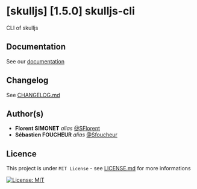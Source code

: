 # [skulljs] [1.5.0] skulljs-cli

CLI of skulljs

## Documentation

See our [documentation](https://skulljs.github.io)

## Changelog

See [CHANGELOG.md](CHANGELOG.md)

## Author(s)

- **Florent SIMONET** _alias_ [@SFlorent](https://github.com/SFlorent)
- **Sébastien FOUCHEUR** _alias_ [@Sfoucheur](https://github.com/Sfoucheur)

## Licence

This project is under `MIT License` - see [LICENSE.md](LICENSE.md) for more informations

[![License: MIT](https://img.shields.io/badge/License-MIT-yellow.svg)](https://opensource.org/licenses/MIT)
